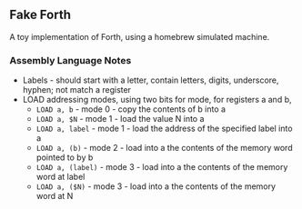 ## Fake Forth ##

A toy implementation of Forth, using a homebrew simulated machine.


### Assembly Language Notes ###

* Labels - should start with a letter, contain letters, digits, underscore, hyphen; not match a register
* LOAD addressing modes, using two bits for mode, for registers a and b,
  * `LOAD a, b` - mode 0 - copy the contents of b into a
  * `LOAD a, $N` - mode 1 - load the value N into a
  * `LOAD a, label` - mode 1 - load the address of the specified label into a
  * `LOAD a, (b)` - mode 2 - load into a the contents of the memory word pointed to by b
  * `LOAD a, (label)` - mode 3 - load into a the contents of the memory word at label
  * `LOAD a, ($N)` - mode 3 - load into a the contents of the memory word at N

